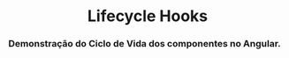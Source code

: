 <div align="center">
  
 # Lifecycle Hooks

</div>

### Demonstração do Ciclo de Vida dos componentes no Angular.

